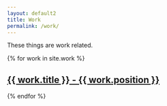 ```yaml
---
layout: default2
title: Work
permalink: /work/
---
```



These things are work related. 
  
{% for work in site.work  %}
  <h2>
    <a href="{{ work.url }}">
      {{ work.title }} - {{ work.position }}
    </a>
  </h2>


{% endfor %}